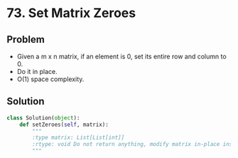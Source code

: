 # 73. Set Matrix Zeroes

## Problem
- Given a m x n matrix, if an element is 0, set its entire row and column to 0. 
- Do it in place.
- O(1) space complexity.

## Solution
```python
class Solution(object):
    def setZeroes(self, matrix):
        """
        :type matrix: List[List[int]]
        :rtype: void Do not return anything, modify matrix in-place instead.
        """
```
